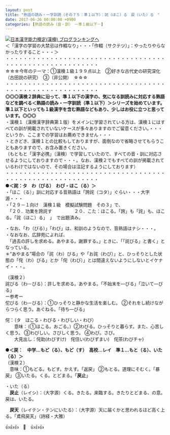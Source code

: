 ```yaml
---
layout: post
title: "熟語の読み・一字訓読（その７５：準１以下）：詫（ほこ）る　戻（いた）る　"
date: 2017-06-26 00:00:00 +0900
categories: [熟語の読み（音・訓）　ー準１級以下－]
---
```


[![](/syuusyuu9701/assets/images/熟語の読み・一字訓読（その７５：準１以下）：詫（ほこ）る-戻（いた）る--br_c_3028_1.gif)](http://blog.with2.net/link.php?1659096:3028 "日本漢字能力検定(漢検) ブログランキングへ")[日本漢字能力検定(漢検) ブログランキングへ](http://blog.with2.net/link.php?1659096:3028)  
＜「漢字の学習の大禁忌は作輟なり」・・・「作輟（サクテツ）」：やったりやらなかったりすること・・・＞  
・・・・・・・・・・・・・・・・・・・・・・・・・・・・・・・・・・・・・・・・・・・・・・・・・・・・・・・・・  
☆☆☆今年のテーマ：①漢検１級１９９点以上　②好きな古代史の研究深化（古田説の研究）　③（非公開）　☆☆☆　　  
・・・・・・・・・・・・・・・・・・・・・・・・・・・・・・・・・・・・・・・・・・・・・・・・・・・・・・・・・  
**◎◎◎漢検２辞典に沿って、準１以下の漢字の、気になる訓読みに対応する熟語などを調べる＜熟語の読み・一字訓読（準１以下）＞シリーズを始めています。準１以下といっても１級漢字を含む熟語などもあり、少しはお役に立つと思っています。◎◎◎**  
・漢検１（漢検漢字辞典第１版）をメインに学習されている方は、漢検１にはすべての訓が掲載されていないケースが多々ありますのでご留意ください。・・・というか、ここまでの学習はお薦めできません・・・  
・ときどき、漢検１との比較もしておりますが、面倒なので省略させてもらうこともありますので、お含み置きください。  
（もともと「漢字必携」（漢検）で学習していたので、すべての音・訓に対応させるようにしておりますので・・・。なお、漢検２でもすべての訓が掲載されているわけではないので、その場合は注記するようにしております）  
・・・・・・・・・・・・・・・・・・・・・・・・・・・・・・・・・・・・・・・・・・・・・・・・・・・・・・・・・  
**●＜詫：タ　わ（びる）　わび・ほこ（る）＞**  
・「ほこ（る）」訓に対応する音熟語は「誇詫（コタ）」ぐらい・・・大字源・・・  
・「２９－１向け　漢検１級　模擬試験問題　その３」で、  
　「２０．功業を誇詫す　　　　　２０．こた：ほこる。「誇」も「詫」も、ほこる。「詫（ほこ）る」　」　で出題済み。  
  
・なお、「わ（びる）」「わび」は、和訓のようなので、音熟語はナシ・・・。  
・なおなお、広辞苑によれば、  
　「過去の許しを求める。あやまる。謝罪する。」ときに、「「詫びる」と書く」となっている。  
＊“あやまる”場合の「詫（わ）びる」や「お詫（わび）」と、ひっそりとした状態の「侘（わ）びる」とか「侘（わび）」とは間違えないようにしないとイケナイ・・・。  
  
（漢検２）  
詫びる（わ－びる）：許しを求める。あやまる。「不始末を―びる」「泣いて―びる」  
ー参考ー  
佗びる（わ－びる）：①ひっそりと静かな生活を楽しむ。 ②それをし続けながらつらく思う。あぐねる。「待ち―びる」  
  
侘：（タ　ほこる・わびる・わびしい・わび）  
　　意味：（①ほこる。おごる。）②わびる。ひっそりと暮らす。また、心苦しく思う。 ③わびしい。さびしく思う。 ④わび。さび。  
　　大見出し：侘助(わびすけ)　侘住い(わびずまい)　侘茶(わびチャ)  
  
**●＜戻：　中学…もど（る）、もど（す）　高校…レイ　準１…もと（る）、いた（る）＞**  
（漢検２）  
　意味：①もどる。もどす。かえす。「返戻」 ②もとる。道理にそむく。「暴戻」 ③いたる。くる。とどまる。「**戻止**」  
  
・いた（る）  
　**戻止**（レイシ）：（大字源）くる。きたる。来臨する。きたりとどまる、の意。戻は、いたる。  
  
　**戻天**（レイテン・テンにいたる）：（大字源）天に届くかと思われるほど高く上る。「鳶飛戻天」（詩経・大雅）  
  
👍👍👍　🐔　👍👍👍  
  